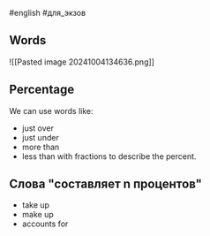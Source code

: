 #english #для_экзов 
## Words
![[Pasted image 20241004134636.png]]
## Percentage
We can use words like:
- just over
- just under
- more than
- less than
with fractions to describe the percent.

## Слова "составляет n процентов"
- take up
- make up
- accounts for
